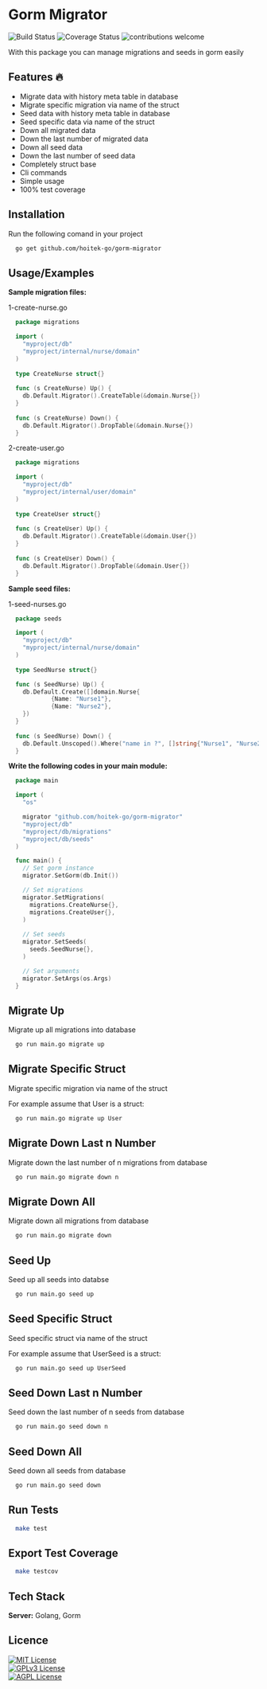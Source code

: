 
# Gorm Migrator  
![Build Status](https://travis-ci.org/nock/nock.svg)
![Coverage Status](http://img.shields.io/badge/coverage-100%25-brightgreen.svg)
![contributions welcome](https://img.shields.io/badge/contributions-welcome-brightgreen.svg?style=flat)

With this package you can manage migrations and seeds in gorm easily

## Features 🔥 
- Migrate data with history meta table in database
- Migrate specific migration via name of the struct
- Seed data with history meta table in database
- Seed specific data via name of the struct
- Down all migrated data 
- Down the last number of migrated data
- Down all seed data 
- Down the last number of seed data
- Completely struct base
- Cli commands
- Simple usage
- 100% test coverage

## Installation 
Run the following comand in your project

~~~bash  
  go get github.com/hoitek-go/gorm-migrator
~~~

## Usage/Examples  
**Sample migration files:**

1-create-nurse.go
~~~go  
  package migrations

  import (
  	"myproject/db"
  	"myproject/internal/nurse/domain"
  )
  
  type CreateNurse struct{}
  
  func (s CreateNurse) Up() {
  	db.Default.Migrator().CreateTable(&domain.Nurse{})
  }
  
  func (s CreateNurse) Down() {
  	db.Default.Migrator().DropTable(&domain.Nurse{})
  }
~~~ 

2-create-user.go
~~~go  
  package migrations

  import (
  	"myproject/db"
  	"myproject/internal/user/domain"
  )
  
  type CreateUser struct{}
  
  func (s CreateUser) Up() {
  	db.Default.Migrator().CreateTable(&domain.User{})
  }
  
  func (s CreateUser) Down() {
  	db.Default.Migrator().DropTable(&domain.User{})
  }
~~~ 

**Sample seed files:**

1-seed-nurses.go
~~~go  
  package seeds

  import (
  	"myproject/db"
  	"myproject/internal/nurse/domain"
  )
  
  type SeedNurse struct{}

  func (s SeedNurse) Up() {
  	db.Default.Create([]domain.Nurse{
            {Name: "Nurse1"},
            {Name: "Nurse2"},
  	})
  }
  
  func (s SeedNurse) Down() {
  	db.Default.Unscoped().Where("name in ?", []string{"Nurse1", "Nurse2"}).Delete(&domain.Nurse{})
  }

~~~ 

**Write the following codes in your main module:**

~~~go  
  package main

  import (
    "os"

    migrator "github.com/hoitek-go/gorm-migrator"
    "myproject/db"
    "myproject/db/migrations"
    "myproject/db/seeds"
  )

  func main() {
    // Set gorm instance
    migrator.SetGorm(db.Init())

    // Set migrations
    migrator.SetMigrations(
      migrations.CreateNurse{},
      migrations.CreateUser{},
    )
    
    // Set seeds
    migrator.SetSeeds(
      seeds.SeedNurse{},
    )

    // Set arguments
    migrator.SetArgs(os.Args)
  }
~~~  

## Migrate Up

Migrate up all migrations into database

~~~bash  
  go run main.go migrate up
~~~

## Migrate Specific Struct

Migrate specific migration via name of the struct

For example assume that User is a struct:

~~~bash  
  go run main.go migrate up User
~~~

## Migrate Down Last n Number

Migrate down the last number of n migrations from database

~~~bash  
  go run main.go migrate down n
~~~

## Migrate Down All

Migrate down all migrations from database

~~~bash  
  go run main.go migrate down
~~~

## Seed Up

Seed up all seeds into databse

~~~bash  
  go run main.go seed up
~~~

## Seed Specific Struct

Seed specific struct via name of the struct

For example assume that UserSeed is a struct:

~~~bash  
  go run main.go seed up UserSeed
~~~

## Seed Down Last n Number

Seed down the last number of n seeds from database

~~~bash  
  go run main.go seed down n
~~~

## Seed Down All

Seed down all seeds from database

~~~bash  
  go run main.go seed down
~~~

## Run Tests

~~~bash  
  make test
~~~

## Export Test Coverage

~~~bash  
  make testcov
~~~

## Tech Stack  
**Server:** Golang, Gorm
 
## Licence  
[![MIT License](https://img.shields.io/badge/License-MIT-green.svg)](https://choosealicense.com/licenses/mit/)  
[![GPLv3 License](https://img.shields.io/badge/License-GPL%20v3-yellow.svg)](https://choosealicense.com/licenses/gpl-3.0/)  
[![AGPL License](https://img.shields.io/badge/license-AGPL-blue.svg)](https://choosealicense.com/licenses/gpl-3.0/)  
 